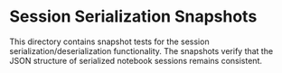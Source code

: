 # Session Serialization Snapshots

This directory contains snapshot tests for the session serialization/deserialization functionality. The snapshots verify that the JSON structure of serialized notebook sessions remains consistent.

